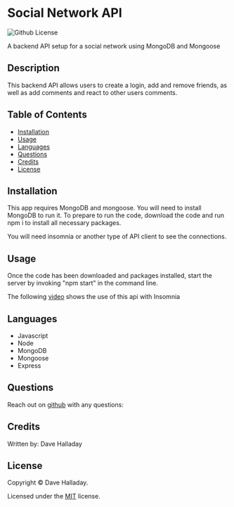 # Social Network API

![Github License](https://img.shields.io/badge/license-MIT-green.svg)

A backend API setup for a social network using MongoDB and Mongoose

## Description

This backend API allows users to create a login, add and remove friends, as well as add comments and react to other users comments. 

## Table of Contents

* [Installation](#installation)
* [Usage](#usage)
* [Languages](#languages)
* [Questions](#questions)
* [Credits](#credits)
* [License](#license)

## Installation

This app requires MongoDB and mongoose. You will need to install MongoDB to run it. To prepare to run the code, download the code and run npm i to install all necessary packages.

You will need insomnia or another type of API client to see the connections.

## Usage

Once the code has been downloaded and packages installed, start the server by invoking "npm start" in the command line.

The following [video](https://youtu.be/mX2ey3ZK65o) shows the use of this api with Insomnia

## Languages

* Javascript
* Node
* MongoDB
* Mongoose
* Express

## Questions

Reach out on [github](https://github.com/dhalladay) with any questions:

## Credits

Written by: Dave Halladay

## License

Copyright &copy; Dave Halladay.


Licensed under the [MIT](
https://opensource.org/licenses/MIT
) license.
